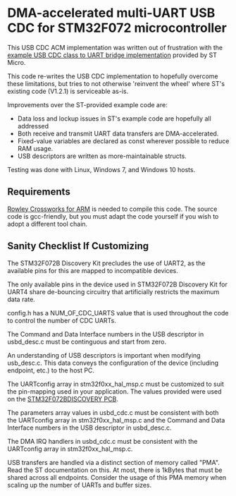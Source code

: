DMA-accelerated multi-UART USB CDC for STM32F072 microcontroller
================================================================

This USB CDC ACM implementation was written out of frustration with the [example USB CDC class to UART bridge implementation](http://www.st.com/web/en/catalog/tools/PF260612) provided by ST Micro.

This code re-writes the USB CDC implementation to hopefully overcome these limitations, but tries to not otherwise 'reinvent the wheel' where ST's existing code (V1.2.1) is serviceable as-is.

Improvements over the ST-provided example code are:
*	Data loss and lockup issues in ST's example code are hopefully all addressed
*	Both receive and transmit UART data transfers are DMA-accelerated.
*	Fixed-value variables are declared as const wherever possible to reduce RAM usage.
*	USB descriptors are written as more-maintainable structs.

Testing was done with Linux, Windows 7, and Windows 10 hosts.

## Requirements

[Rowley Crossworks for ARM](http://www.rowley.co.uk/arm/) is needed to compile this code.  The source code is gcc-friendly, but you must adapt the code yourself if you wish to adopt a different tool chain.

## Sanity Checklist If Customizing

The STM32F072B Discovery Kit precludes the use of UART2, as the available pins for this are mapped to incompatible devices.

The only available pins in the device used in STM32F072B Discovery Kit for UART4 share de-bouncing circuitry that artificially restricts the maximum data rate.

config.h has a NUM\_OF\_CDC\_UARTS value that is used throughout the code to control the number of CDC UARTs.

The Command and Data Interface numbers in the USB descriptor in usbd\_desc.c must be continguous and start from zero.

An understanding of USB descriptors is important when modifying usb_desc.c.  This data conveys the configuration of the device (including endpoint, etc.) to the host PC.

The UARTconfig array in stm32f0xx\_hal\_msp.c must be customized to suit the pin-mapping used in your application.  The values provided were used on the [STM32F072BDISCOVERY PCB](http://www.st.com/stm32f072discovery-pr).

The parameters array values in usbd\_cdc.c must be consistent with both the UARTconfig array in stm32f0xx\_hal\_msp.c and the Command and Data Interface numbers in the USB descriptor in usbd\_desc.c.

The DMA IRQ handlers in usbd\_cdc.c must be consistent with the UARTconfig array in stm32f0xx\_hal\_msp.c.

USB transfers are handled via a distinct section of memory called "PMA".  Read the ST documentation on this.  At most, there is 1kBytes that must be shared across all endpoints.  Consider the usage of this PMA memory when scaling up the number of UARTs and buffer sizes.


